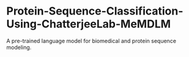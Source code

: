 # Protein-Sequence-Classification-Using-ChatterjeeLab-MeMDLM
A pre-trained language model for biomedical and protein sequence modeling.
